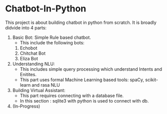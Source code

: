 # Chatbot-In-Python

This project is about building chatbot in python from scratch. It is broadly didvide into 4 parts:
1. Basic Bot: Simple Rule based chatbot.
    - This include the following bots:
    1. Echobot
    2. Chitchat Bot
    3. Eliza Bot
2. Understanding NLU:
    - This includes simple query processing which understand Intents and Enitites.
    - This part uses formal Machine Learning based tools: spaCy, scikit-learn and rasa NLU
3. Building Virtual Assistant:
    - This part requires connecting with a database file.
    - In this section : sqlite3 with python is used to connect with db.
4. (In-Progress)
